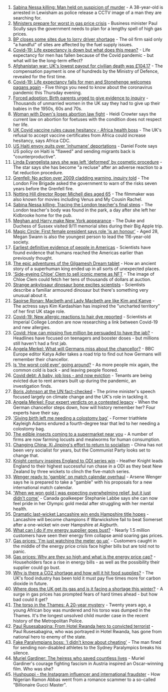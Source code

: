 1. [Sabina Nessa killing: Man held on suspicion of murder](https://www.bbc.co.uk/news/uk-england-58671588?at_medium=RSS&at_campaign=KARANGA) - A 38-year-old is arrested in Lewisham as police release a CCTV image of a man they are searching for.
2. [Ministers prepare for worst in gas price crisis](https://www.bbc.co.uk/news/business-58668594?at_medium=RSS&at_campaign=KARANGA) - Business minister Paul Scully says the government needs to plan for a lengthy spell of high gas prices.
3. [BP closes some sites due to lorry driver shortage](https://www.bbc.co.uk/news/business-58645712?at_medium=RSS&at_campaign=KARANGA) - The oil firm said only "a handful" of sites are affected by the fuel supply issues.
4. [Covid-19: Life expectancy is down but what does this mean?](https://www.bbc.co.uk/news/health-58659717?at_medium=RSS&at_campaign=KARANGA) - Life expectancy for men has fallen because of the Covid pandemic - but what will be the long-term effect?
5. [Afghanistan war: UK's lowest payout for civilian death was £104.17](https://www.bbc.co.uk/news/uk-58653492?at_medium=RSS&at_campaign=KARANGA) - The compensation payment is one of hundreds by the Ministry of Defence, revealed for the first time.
6. [Covid-19: Life expectancy falls for men and Stonehenge welcomes pagans again](https://www.bbc.co.uk/news/uk-58670805?at_medium=RSS&at_campaign=KARANGA) - Five things you need to know about the coronavirus pandemic this Thursday evening.
7. [Forced adoption: Birth parents urged to give evidence to inquiry](https://www.bbc.co.uk/news/uk-58667268?at_medium=RSS&at_campaign=KARANGA) - Thousands of unmarried women in the UK say they had to give up their babies in the 1950s, 60s and 70s.
8. [Woman with Down's loses abortion law fight](https://www.bbc.co.uk/news/uk-england-coventry-warwickshire-58662846?at_medium=RSS&at_campaign=KARANGA) - Heidi Crowter says the current law on abortion for foetuses with the condition does not respect her life.
9. [UK Covid vaccine rules cause hesitancy - Africa health boss](https://www.bbc.co.uk/news/world-africa-58663636?at_medium=RSS&at_campaign=KARANGA) - The UK's refusal to accept vaccine certificates from Africa could increase hesitancy, says Africa CDC.
10. [US Haiti envoy quits over 'inhumane' deportations](https://www.bbc.co.uk/news/world-us-canada-58667660?at_medium=RSS&at_campaign=KARANGA) - Daniel Foote says US policy on Haiti is "flawed" and sending migrants back is "counterproductive".
11. [Linda Evangelista says she was left 'deformed' by cosmetic procedure](https://www.bbc.co.uk/news/entertainment-arts-58662756?at_medium=RSS&at_campaign=KARANGA) - The star says she has become "a recluse" after an adverse reaction to a fat reduction procedure.
12. [Grenfell: No action over 2009 cladding warning, inquiry told](https://www.bbc.co.uk/news/uk-58661771?at_medium=RSS&at_campaign=KARANGA) - The London Fire Brigade asked the government to warn of the risks seven years before the Grenfell fire.
13. [Notting Hill director Roger Michell dies aged 65](https://www.bbc.co.uk/news/entertainment-arts-58670835?at_medium=RSS&at_campaign=KARANGA) - The filmmaker was also known for movies including Venus and My Cousin Rachel.
14. [Sabina Nessa killing: Tracing the London teacher's final steps](https://www.bbc.co.uk/news/uk-58671257?at_medium=RSS&at_campaign=KARANGA) - The London teacher's body was found in the park, a day after she left her Kidbrooke home for the pub.
15. [Meghan and Harry make New York appearance](https://www.bbc.co.uk/news/uk-58672204?at_medium=RSS&at_campaign=KARANGA) - The Duke and Duchess of Sussex visited 9/11 memorial sites during their Big Apple trip.
16. [Magic Circle: First female president says role 'is an honour'](https://www.bbc.co.uk/news/uk-england-london-58667304?at_medium=RSS&at_campaign=KARANGA) - Aged 28, Megan Swann is also the youngest person to lead the 116-year-old society.
17. [Earliest definitive evidence of people in Americas](https://www.bbc.co.uk/news/science-environment-58638854?at_medium=RSS&at_campaign=KARANGA) - Scientists have found evidence that humans reached the Americas earlier than previously thought.
18. [The epic adventures of the Gilgamesh Dream tablet](https://www.bbc.co.uk/news/world-middle-east-58662893?at_medium=RSS&at_campaign=KARANGA) - How an ancient story of a superhuman king ended up in all sorts of unexpected places.
19. ['Side-eyeing Chloe' Clem to sell iconic meme as NFT](https://www.bbc.co.uk/news/world-us-canada-58659667?at_medium=RSS&at_campaign=KARANGA) - The image of Chloe Clem could fetch her tens of thousands of dollars at auction.
20. [Strange ankylosaur dinosaur bone excites scientists](https://www.bbc.co.uk/news/science-environment-58668134?at_medium=RSS&at_campaign=KARANGA) - Scientists describe a familiar armoured dinosaur but there's something very unusual about it.
21. [Saoirse Ronan: Macbeth and Lady Macbeth are like Kim and Kanye](https://www.bbc.co.uk/news/entertainment-arts-58627498?at_medium=RSS&at_campaign=KARANGA) - The actress says Kim Kardashian has inspired the "uncharted territory" of her first UK stage role.
22. [Covid-19: New allergic reactions to hair dye reported](https://www.bbc.co.uk/news/health-58651244?at_medium=RSS&at_campaign=KARANGA) - Scientists at Imperial College London are now researching a link between Covid-19 and new allergies.
23. [Covid: How can missing five million be persuaded to have the jab?](https://www.bbc.co.uk/news/health-58594542?at_medium=RSS&at_campaign=KARANGA) - Headlines have focused on teenagers and booster doses - but millions still haven't had a first jab.
24. [Angela Merkel: What will Germans miss about the chancellor?](https://www.bbc.co.uk/news/world-europe-58657354?at_medium=RSS&at_campaign=KARANGA) - BBC Europe editor Katya Adler takes a road trip to find out how Germans will remember their chancellor.
25. [Is 'the worst cold ever' going around?](https://www.bbc.co.uk/news/newsbeat-58624295?at_medium=RSS&at_campaign=KARANGA) - As more people mix again, the common cold is back - and leaving people floored.
26. [Covid debt: A baby, job loss - and now eviction](https://www.bbc.co.uk/news/uk-58643437?at_medium=RSS&at_campaign=KARANGA) - Tenants are being evicted due to rent arrears built up during the pandemic, an investigation finds.
27. [Boris Johnson at the UN fact-checked](https://www.bbc.co.uk/news/58662358?at_medium=RSS&at_campaign=KARANGA) - The prime minister's speech focused largely on climate change and the UK's role in tackling it.
28. [Angela Merkel: Four expert verdicts on a contested legacy](https://www.bbc.co.uk/news/world-europe-58570507?at_medium=RSS&at_campaign=KARANGA) - When the German chancellor steps down, how will history remember her? Four experts have their say.
29. ['Giving birth left me needing a colostomy bag'](https://www.bbc.co.uk/news/uk-58153996?at_medium=RSS&at_campaign=KARANGA) - Former triathlete Kayleigh Adams endured a fourth-degree tear that led to her needing a colostomy bag.
30. [The edible insects coming to a supermarket near you](https://www.bbc.co.uk/news/business-58636969?at_medium=RSS&at_campaign=KARANGA) - A number of firms are now farming locusts and mealworms for human consumption.
31. [Changing China: Xi Jinping's effort to return to socialism](https://www.bbc.co.uk/news/business-58579831?at_medium=RSS&at_campaign=KARANGA) - China has not been very socialist for years, but the Communist Party looks set to change that.
32. [Knight century inspires England to ODI series win](https://www.bbc.co.uk/sport/cricket/58671690?at_medium=RSS&at_campaign=KARANGA) - Heather Knight leads England to their highest successful run chase in a ODI as they beat New Zealand by three wickets to clinch the five-match series.
33. [Wenger ready to 'gamble' on match calendar overhaul](https://www.bbc.co.uk/sport/football/58668646?at_medium=RSS&at_campaign=KARANGA) - Arsene Wenger says he is prepared to take a "gamble" with his proposals for a new international match calendar.
34. ['When we won gold I was expecting overwhelming relief, but it just didn't come'](https://www.bbc.co.uk/sport/football/58672237?at_medium=RSS&at_campaign=KARANGA) - Canada goalkeeper Stephanie Labbe says she can now feel pride in her Olympic gold medal after struggling with her mental health.
35. [Dramatic last-wicket Lancashire win ends Hampshire title hopes](https://www.bbc.co.uk/sport/cricket/58664902?at_medium=RSS&at_campaign=KARANGA) - Lancashire will become champions if Warwickshire fail to beat Somerset after a one-wicket win over Hampshire at Aigburth.
36. [What can I do if my energy supplier goes bust?](https://www.bbc.co.uk/news/business-58662667?at_medium=RSS&at_campaign=KARANGA) - Nearly 1.5 million customers have seen their energy firm collapse amid soaring gas prices.
37. [Gas prices: 'I'm just watching the meter go up'](https://www.bbc.co.uk/news/business-58626018?at_medium=RSS&at_campaign=KARANGA) - Customers caught in the middle of the energy price crisis face higher bills but are told not to panic.
38. [Gas prices: Why are they so high and what is the energy price cap?](https://www.bbc.co.uk/news/business-58090533?at_medium=RSS&at_campaign=KARANGA) - Householders face a rise in energy bills - as well as the possibility their supplier could go bust.
39. [Why is there a CO2 shortage and how will it hit food supplies?](https://www.bbc.co.uk/news/explainers-58626935?at_medium=RSS&at_campaign=KARANGA) - The UK's food industry has been told it must pay five times more for carbon dioxide in future.
40. [Where does the UK get its gas and is it facing a shortage this winter?](https://www.bbc.co.uk/news/business-58637094?at_medium=RSS&at_campaign=KARANGA) - A surge in gas prices has prompted fears of hard times ahead - but how bad could it get?
41. [The torso in the Thames: A 20-year mystery](https://www.bbc.co.uk/news/uk-58415046?at_medium=RSS&at_campaign=KARANGA) - Twenty years ago, a young African boy was murdered and his torso was dumped in the Thames. It's the longest unsolved child murder case in the recent history of the Metropolitan Police.
42. [Paul Rusesabagina: From Hotel Rwanda hero to convicted terrorist](https://www.bbc.co.uk/news/world-africa-58604468?at_medium=RSS&at_campaign=KARANGA) - Paul Rusesabagina, who was portrayed in Hotel Rwanda, has gone from national hero to enemy of the state.
43. [Fake Paralympians boss: 'I didn't know about cheating'](https://www.bbc.co.uk/news/stories-58598677?at_medium=RSS&at_campaign=KARANGA) - The man fined for sending non-disabled athletes to the Sydney Paralympics breaks his silence.
44. [Muriel Gardiner: The heiress who saved countless lives](https://www.bbc.co.uk/news/uk-england-london-58399839?at_medium=RSS&at_campaign=KARANGA) - Muriel Gardiner's courage fighting fascism in Austria inspired an Oscar-winning film. Who was she?
45. [Hushpuppi - the Instagram influencer and international fraudster](https://www.bbc.co.uk/news/world-africa-58553109?at_medium=RSS&at_campaign=KARANGA) - How Nigerian Ramon Abbas went from a romance scammer to a so-called "Billionaire Gucci Master".

